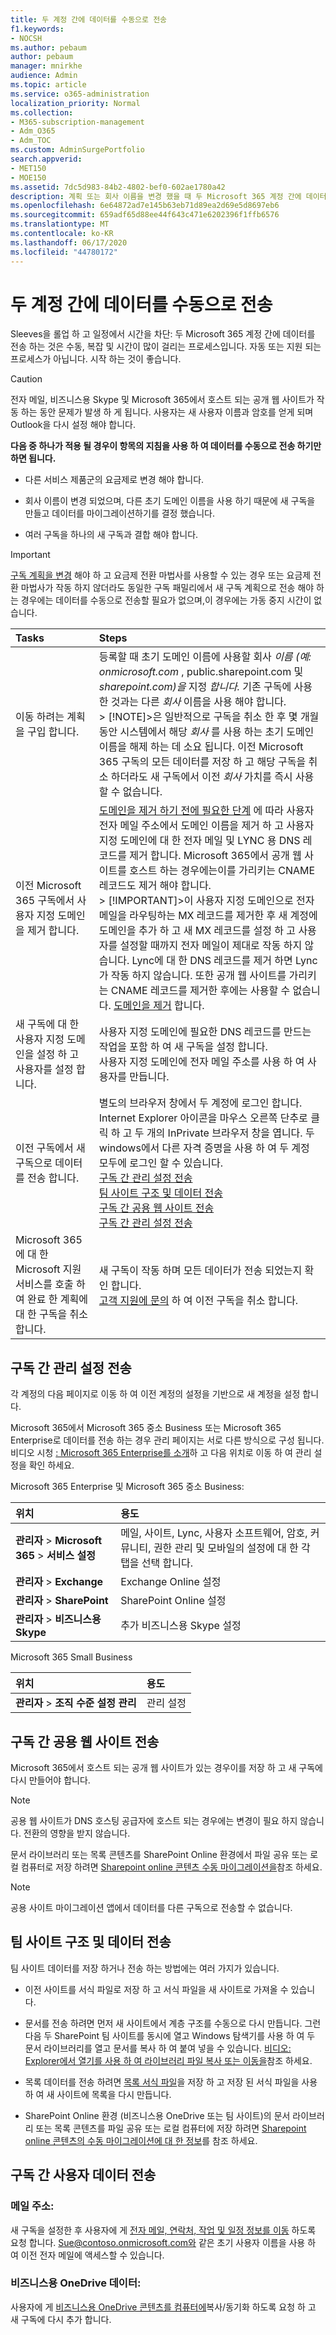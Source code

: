 ```yaml
---
title: 두 계정 간에 데이터를 수동으로 전송
f1.keywords:
- NOCSH
ms.author: pebaum
author: pebaum
manager: mnirkhe
audience: Admin
ms.topic: article
ms.service: o365-administration
localization_priority: Normal
ms.collection:
- M365-subscription-management
- Adm_O365
- Adm_TOC
ms.custom: AdminSurgePortfolio
search.appverid:
- MET150
- MOE150
ms.assetid: 7dc5d983-84b2-4802-bef0-602ae1780a42
description: 계획 또는 회사 이름을 변경 했을 때 두 Microsoft 365 계정 간에 데이터를 수동으로 전송 하거나 여러 구독을 하나로 결합 하는 방법을 알아봅니다.
ms.openlocfilehash: 6e64872ad7e145b63eb71d89ea2d69e5d8697eb6
ms.sourcegitcommit: 659adf65d88ee44f643c471e6202396f1ffb6576
ms.translationtype: MT
ms.contentlocale: ko-KR
ms.lasthandoff: 06/17/2020
ms.locfileid: "44780172"
---
```

# <a name="transfer-data-manually-between-two-accounts"></a>두 계정 간에 데이터를 수동으로 전송

Sleeves을 롤업 하 고 일정에서 시간을 차단: 두 Microsoft 365 계정 간에 데이터를 전송 하는 것은 수동, 복잡 및 시간이 많이 걸리는 프로세스입니다. 자동 또는 지원 되는 프로세스가 아닙니다. 시작 하는 것이 좋습니다.
  
> [!CAUTION]
> 전자 메일, 비즈니스용 Skype 및 Microsoft 365에서 호스트 되는 공개 웹 사이트가 작동 하는 동안 문제가 발생 하 게 됩니다. 사용자는 새 사용자 이름과 암호를 얻게 되며 Outlook을 다시 설정 해야 합니다.

**다음 중 하나가 적용 될 경우이 항목의 지침을 사용 하 여 데이터를 수동으로 전송 하기만 하면 됩니다.**
  
- 다른 서비스 제품군의 요금제로 변경 해야 합니다.

- 회사 이름이 변경 되었으며, 다른 초기 도메인 이름을 사용 하기 때문에 새 구독을 만들고 데이터를 마이그레이션하기를 결정 했습니다.

- 여러 구독을 하나의 새 구독과 결합 해야 합니다.

> [!IMPORTANT]
> [구독 계획을 변경](../../commerce/subscriptions/switch-to-a-different-plan.md) 해야 하 고 요금제 전환 마법사를 사용할 수 있는 경우 또는 요금제 전환 마법사가 작동 하지 않더라도 동일한 구독 패밀리에서 새 구독 계획으로 전송 해야 하는 경우에는 데이터를 수동으로 전송할 필요가 없으며,이 경우에는 가동 중지 시간이 없습니다.

|**Tasks**|**Steps**|
|:-----|:-----|
|이동 하려는 계획을 구입 합니다.  <br/> |등록할 때 초기 도메인 이름에 사용할 회사 *이름 (예: onmicrosoft.com* , public.sharepoint.com 및 *sharepoint.com)을* 지정 *합니다.* 기존 구독에 사용한 것과는 다른 *회사* 이름을 사용 해야 합니다.  <br/> > [!NOTE]>은 일반적으로 구독을 취소 한 후 몇 개월 동안 시스템에서 해당 *회사* 를 사용 하는 초기 도메인 이름을 해제 하는 데 소요 됩니다. 이전 Microsoft 365 구독의 모든 데이터를 저장 하 고 해당 구독을 취소 하더라도 새 구독에서 이전 *회사* 가치를 즉시 사용할 수 없습니다.           |
|이전 Microsoft 365 구독에서 사용자 지정 도메인을 제거 합니다.  <br/> | [도메인을 제거 하기 전에 필요한 단계](remove-a-domain.md) 에 따라 사용자 전자 메일 주소에서 도메인 이름을 제거 하 고 사용자 지정 도메인에 대 한 전자 메일 및 LYNC 용 DNS 레코드를 제거 합니다. Microsoft 365에서 공개 웹 사이트를 호스트 하는 경우에는이를 가리키는 CNAME 레코드도 제거 해야 합니다.  <br/> > [!IMPORTANT]>이 사용자 지정 도메인으로 전자 메일을 라우팅하는 MX 레코드를 제거한 후 새 계정에 도메인을 추가 하 고 새 MX 레코드를 설정 하 고 사용자를 설정할 때까지 전자 메일이 제대로 작동 하지 않습니다. Lync에 대 한 DNS 레코드를 제거 하면 Lync가 작동 하지 않습니다. 또한 공개 웹 사이트를 가리키는 CNAME 레코드를 제거한 후에는 사용할 수 없습니다.           [도메인을 제거](remove-a-domain.md) 합니다.  <br/> |
|새 구독에 대 한 사용자 지정 도메인을 설정 하 고 사용자를 설정 합니다.  <br/> | 사용자 지정 도메인에 필요한 DNS 레코드를 만드는 작업을 포함 하 여 새 구독을 설정 합니다.  <br/>  사용자 지정 도메인에 전자 메일 주소를 사용 하 여 사용자를 만듭니다.  <br/> |
|이전 구독에서 새 구독으로 데이터를 전송 합니다.  <br/> | 별도의 브라우저 창에서 두 계정에 로그인 합니다.  <br/>  Internet Explorer 아이콘을 마우스 오른쪽 단추로 클릭 하 고 두 개의 InPrivate 브라우저 창을 엽니다. 두 windows에서 다른 자격 증명을 사용 하 여 두 계정 모두에 로그인 할 수 있습니다.  <br/> [구독 간 관리 설정 전송](#email) <br/> [팀 사이트 구조 및 데이터 전송](#transfer-team-site-structure-and-data) <br/> [구독 간 공용 웹 사이트 전송](#transfer-a-public-website-between-subscriptions) <br/> [구독 간 관리 설정 전송](#email) <br/> |
|Microsoft 365에 대 한 Microsoft 지원 서비스를 호출 하 여 완료 한 계획에 대 한 구독을 취소 합니다.  <br/> | 새 구독이 작동 하며 모든 데이터가 전송 되었는지 확인 합니다.  <br/>  [고객 지원에 문의](../contact-support-for-business-products.md) 하 여 이전 구독을 취소 합니다.  <br/> |

## <a name="transfer-administrative-settings-between-subscriptions"></a>구독 간 관리 설정 전송

각 계정의 다음 페이지로 이동 하 여 이전 계정의 설정을 기반으로 새 계정을 설정 합니다.
  
Microsoft 365에서 Microsoft 365 중소 Business 또는 Microsoft 365 Enterprise로 데이터를 전송 하는 경우 관리 페이지는 서로 다른 방식으로 구성 됩니다. 비디오 시청 [: Microsoft 365 Enterprise를 소개](https://docs.microsoft.com/microsoft-365/admin/)하 고 다음 위치로 이동 하 여 관리 설정을 확인 하세요.
  
Microsoft 365 Enterprise 및 Microsoft 365 중소 Business:
  
|**위치**|**용도**|
|:-----|:-----|
|**관리자** \> **Microsoft 365** \> **서비스 설정** <br/> |메일, 사이트, Lync, 사용자 소프트웨어, 암호, 커뮤니티, 권한 관리 및 모바일의 설정에 대 한 각 탭을 선택 합니다.  <br/> |
|**관리자** \> **Exchange** <br/> | Exchange Online 설정  <br/> |
|**관리자** \> **SharePoint** <br/> | SharePoint Online 설정  <br/> |
|**관리자** \> **비즈니스용 Skype** <br/> |추가 비즈니스용 Skype 설정  <br/> |

Microsoft 365 Small Business
  
|**위치**|**용도**|
|:-----|:-----|
|**관리자** \> **조직 수준 설정 관리** <br/> |관리 설정  <br/> |

## <a name="transfer-a-public-website-between-subscriptions"></a>구독 간 공용 웹 사이트 전송

Microsoft 365에서 호스트 되는 공개 웹 사이트가 있는 경우이를 저장 하 고 새 구독에 다시 만들어야 합니다.
  
> [!NOTE]
> 공용 웹 사이트가 DNS 호스팅 공급자에 호스트 되는 경우에는 변경이 필요 하지 않습니다. 전환의 영향을 받지 않습니다.
  
문서 라이브러리 또는 목록 콘텐츠를 SharePoint Online 환경에서 파일 공유 또는 로컬 컴퓨터로 저장 하려면 [Sharepoint online 콘텐츠 수동 마이그레이션을](https://go.microsoft.com/fwlink/p/?LinkId=402910)참조 하세요.
  
> [!NOTE]
> 공용 사이트 마이그레이션 앱에서 데이터를 다른 구독으로 전송할 수 없습니다.
  
## <a name="transfer-team-site-structure-and-data"></a>팀 사이트 구조 및 데이터 전송

팀 사이트 데이터를 저장 하거나 전송 하는 방법에는 여러 가지가 있습니다.
  
- 이전 사이트를 서식 파일로 저장 하 고 서식 파일을 새 사이트로 가져올 수 있습니다.

- 문서를 전송 하려면 먼저 새 사이트에서 계층 구조를 수동으로 다시 만듭니다. 그런 다음 두 SharePoint 팀 사이트를 동시에 열고 Windows 탐색기를 사용 하 여 두 문서 라이브러리를 열고 문서를 복사 하 여 붙여 넣을 수 있습니다. [비디오: Explorer에서 열기를 사용 하 여 라이브러리 파일 복사 또는 이동을](https://support.microsoft.com/office/c7c20284-bc94-47f4-9728-d28e9daf0790)참조 하세요.

- 목록 데이터를 전송 하려면 [목록 서식 파일](https://support.microsoft.com/office/c3884ad1-bc49-44b8-b3d6-3bc6a01eb393)을 저장 하 고 저장 된 서식 파일을 사용 하 여 새 사이트에 목록을 다시 만듭니다.

- SharePoint Online 환경 (비즈니스용 OneDrive 또는 팀 사이트)의 문서 라이브러리 또는 목록 콘텐츠를 파일 공유 또는 로컬 컴퓨터에 저장 하려면 [Sharepoint online 콘텐츠의 수동 마이그레이션에 대 한 정보](https://support.microsoft.com/kb/2783484)를 참조 하세요.

## <a name="transfer-users-data-between-subscriptions"></a>구독 간 사용자 데이터 전송

### <a name="email"></a>메일 주소:

새 구독을 설정한 후 사용자에 게 [전자 메일, 연락처, 작업 및 일정 정보를 이동](https://support.microsoft.com/office/0996ece3-57c6-49bc-977b-0d1892e2aacc) 하도록 요청 합니다. Sue@contoso.onmicrosoft.com와 같은 초기 사용자 이름을 사용 하 여 이전 전자 메일에 액세스할 수 있습니다.
  
### <a name="onedrive-for-business-data"></a>비즈니스용 OneDrive 데이터:

사용자에 게 [비즈니스용 OneDrive 콘텐츠를 컴퓨터에](https://support.microsoft.com/office/59b1de2b-519e-4d3a-8f45-51647cf291cd)복사/동기화 하도록 요청 하 고 새 구독에 다시 추가 합니다.
